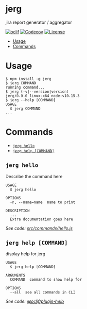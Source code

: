 # jerg

jira report generator / aggregator

[![oclif](https://img.shields.io/badge/cli-oclif-brightgreen.svg)](https://oclif.io)
[![Codecov](https://codecov.io/gh/the-reverend/jerg/branch/master/graph/badge.svg)](https://codecov.io/gh/the-reverend/jerg)
[![License](https://img.shields.io/github/license/the-reverend/jerg.svg)](https://github.com/the-reverend/jerg/blob/master/package.json)
<!--[![Version](https://img.shields.io/npm/v/jerg.svg)](https://npmjs.org/package/jerg)-->
<!--[![Downloads/week](https://img.shields.io/npm/dw/jerg.svg)](https://npmjs.org/package/jerg)-->

<!-- toc -->
* [Usage](#usage)
* [Commands](#commands)
<!-- tocstop -->
# Usage
<!-- usage -->
```sh-session
$ npm install -g jerg
$ jerg COMMAND
running command...
$ jerg (-v|--version|version)
jerg/0.0.0 linux-x64 node-v10.15.3
$ jerg --help [COMMAND]
USAGE
  $ jerg COMMAND
...
```
<!-- usagestop -->
# Commands
<!-- commands -->
* [`jerg hello`](#jerg-hello)
* [`jerg help [COMMAND]`](#jerg-help-command)

## `jerg hello`

Describe the command here

```
USAGE
  $ jerg hello

OPTIONS
  -n, --name=name  name to print

DESCRIPTION
  ...
  Extra documentation goes here
```

_See code: [src/commands/hello.js](https://github.com/the-reverend/jerg/blob/v0.0.0/src/commands/hello.js)_

## `jerg help [COMMAND]`

display help for jerg

```
USAGE
  $ jerg help [COMMAND]

ARGUMENTS
  COMMAND  command to show help for

OPTIONS
  --all  see all commands in CLI
```

_See code: [@oclif/plugin-help](https://github.com/oclif/plugin-help/blob/v2.1.6/src/commands/help.ts)_
<!-- commandsstop -->
